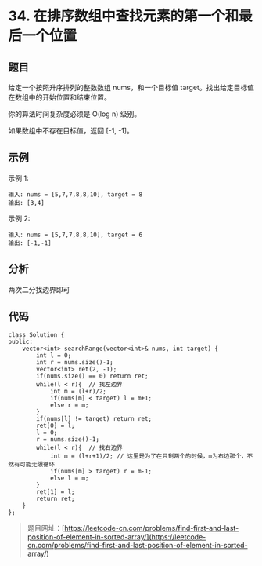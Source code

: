 # 34. 在排序数组中查找元素的第一个和最后一个位置

## 题目

给定一个按照升序排列的整数数组 nums，和一个目标值 target。找出给定目标值在数组中的开始位置和结束位置。

你的算法时间复杂度必须是 O(log n) 级别。

如果数组中不存在目标值，返回 [-1, -1]。

## 示例

示例 1:

	输入: nums = [5,7,7,8,8,10], target = 8
	输出: [3,4]

示例 2:

	输入: nums = [5,7,7,8,8,10], target = 6
	输出: [-1,-1]

## 分析

两次二分找边界即可

## 代码

	class Solution {
	public:
	    vector<int> searchRange(vector<int>& nums, int target) {
	        int l = 0;
	        int r = nums.size()-1;
	        vector<int> ret(2, -1);
	        if(nums.size() == 0) return ret;
	        while(l < r){  // 找左边界
	            int m = (l+r)/2;
	            if(nums[m] < target) l = m+1;   
	            else r = m;
	        }
	        if(nums[l] != target) return ret;
	        ret[0] = l;
	        l = 0;
	        r = nums.size()-1;
	        while(l < r){  // 找右边界
	            int m = (l+r+1)/2; // 这里是为了在只剩两个的时候，m为右边那个，不然有可能无限循环
	            if(nums[m] > target) r = m-1;
	            else l = m;
	        }
	        ret[1] = l;
	        return ret;
	    }
	};

> 题目网址：[https://leetcode-cn.com/problems/find-first-and-last-position-of-element-in-sorted-array/](https://leetcode-cn.com/problems/find-first-and-last-position-of-element-in-sorted-array/)